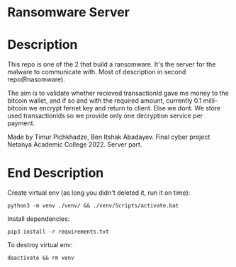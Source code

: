 # Ransomware Server

# Description
This repo is one of the 2 that build a ransomware. It's the server for the malware to communicate with.
Most of description in second repo(Rnasomware).  
  
The aim is to validate whether recieved transactionId gave me money to the bitcoin wallet, and if so and with the required amount,
currently 0.1 milli-bitcoin we encrypt fernet key and return to client. Else we dont. We store used transactionIds so we provide
only one decryption service per payment.  
  
Made by Timur Pichkhadze, Ben Itshak Abadayev. Final cyber project Netanya Academic College 2022. Server part.  
  
# End Description  
  
Create virtual env (as long you didn't deleted it, run it on time):  
  
```  
python3 -m venv ./venv/ && ./venv/Scripts/activate.bat  
```  
  
Install dependencies:  
  
```  
pip3 install -r requirements.txt  
```  
  
To destroy virtual env:  
  
```  
deactivate && rm venv  
```  